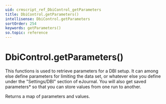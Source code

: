 ```yaml
---
uid: crmscript_ref_DbiControl_getParameters
title: DbiControl.getParameters()
intellisense: DbiControl.getParameters
sortOrder: 254
keywords: getParameters()
so.topic: reference
---
```


# DbiControl.getParameters()

This functions is used to retrieve parameters for a DBI setup. It can among else define parameters for limiting the data set, or whatever else you define under the "Settings/DBI" section of eJournal. You will also get saved parameters* so that you can store values from one run to another.

Returns a map of parameters and values.


